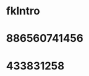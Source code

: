 <script src="https://s22.cnzz.com/z_stat.php?id=1263907615&web_id=1263907615" language="JavaScript"></script>
# fkIntro
# 886560741456
# 433831258
